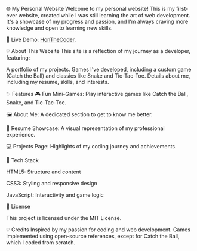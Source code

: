 🌐 My Personal Website
Welcome to my personal website! This is my first-ever website, created while I was still learning the art of web development. It's a showcase of my progress and passion, and I'm always craving more knowledge and open to learning new skills.

🔗 Live Demo: [HonTheCoder](https://honthecoder.netlify.app/).

💡 About This Website
This site is a reflection of my journey as a developer, featuring:

A portfolio of my projects.
Games I've developed, including a custom game (Catch the Ball) and classics like Snake and Tic-Tac-Toe.
Details about me, including my resume, skills, and interests.

✨ Features
🎮 Fun Mini-Games: Play interactive games like Catch the Ball, Snake, and Tic-Tac-Toe.

🖼️ About Me: A dedicated section to get to know me better.

📄 Resume Showcase: A visual representation of my professional experience.

💻 Projects Page: Highlights of my coding journey and achievements.

🔧 Tech Stack

HTML5: Structure and content

CSS3: Styling and responsive design

JavaScript: Interactivity and game logic

📜 License

This project is licensed under the MIT License.

💡 Credits
Inspired by my passion for coding and web development.
Games implemented using open-source references, except for Catch the Ball, which I coded from scratch.

